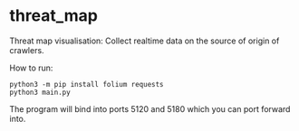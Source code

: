 # threat_map
Threat map visualisation: Collect realtime data on the source of origin of crawlers.

How to run:
```
python3 -m pip install folium requests
python3 main.py
```

The program will bind into ports 5120 and 5180 which you can port forward into.
